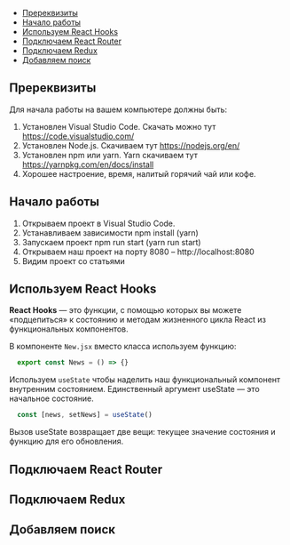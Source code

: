 - [Пререквизиты](#%d0%9f%d1%80%d0%b5%d1%80%d0%b5%d0%ba%d0%b2%d0%b8%d0%b7%d0%b8%d1%82%d1%8b)
- [Начало работы](#%d0%9d%d0%b0%d1%87%d0%b0%d0%bb%d0%be-%d1%80%d0%b0%d0%b1%d0%be%d1%82%d1%8b)
- [Используем React Hooks](#%d0%98%d1%81%d0%bf%d0%be%d0%bb%d1%8c%d0%b7%d1%83%d0%b5%d0%bc-react-hooks)
- [Подключаем React Router](#%d0%9f%d0%be%d0%b4%d0%ba%d0%bb%d1%8e%d1%87%d0%b0%d0%b5%d0%bc-react-router)
- [Подключаем Redux](#%d0%9f%d0%be%d0%b4%d0%ba%d0%bb%d1%8e%d1%87%d0%b0%d0%b5%d0%bc-redux)
- [Добавляем поиск](#%d0%94%d0%be%d0%b1%d0%b0%d0%b2%d0%bb%d1%8f%d0%b5%d0%bc-%d0%bf%d0%be%d0%b8%d1%81%d0%ba)

## Пререквизиты
Для начала работы на вашем компьютере должны быть:
1.	Установлен Visual Studio Code. Скачать можно тут https://code.visualstudio.com/
2.	Установлен Node.js. Скачиваем тут https://nodejs.org/en/
3.	Установлен npm или yarn. Yarn скачиваем тут https://yarnpkg.com/en/docs/install
4.	Хорошее настроение, время, налитый горячий чай или кофе.

## Начало работы
1.	Открываем проект в Visual Studio Code.
2.	Устанавливаем зависимости npm install (yarn)
3.	Запускаем проект npm run start (yarn run start)
4.	Открываем наш проект на порту 8080 – http://localhost:8080
5.	Видим проект со статьями

##  Используем React Hooks

**React Hooks** — это функции, с помощью которых вы можете «подцепиться» к состоянию и методам жизненного цикла React из функциональных компонентов.

В компоненте `New.jsx` вместо класса используем функцию:

```js
  export const News = () => {}
```

Используем `useState` чтобы наделить наш функциональный компонент внутренним состоянием. Единственный аргумент useState — это начальное состояние.

```js
  const [news, setNews] = useState()
```

Вызов useState возвращает две вещи: текущее значение состояния и функцию для его обновления.

##  Подключаем React Router
##  Подключаем Redux
##  Добавляем поиск
